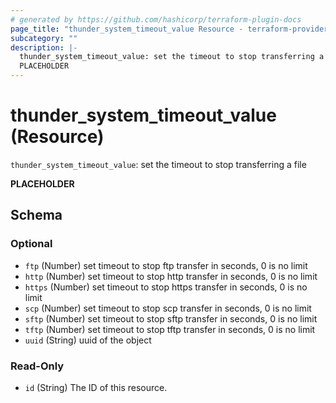 ```yaml
---
# generated by https://github.com/hashicorp/terraform-plugin-docs
page_title: "thunder_system_timeout_value Resource - terraform-provider-thunder"
subcategory: ""
description: |-
  thunder_system_timeout_value: set the timeout to stop transferring a file
  PLACEHOLDER
---
```


# thunder_system_timeout_value (Resource)

`thunder_system_timeout_value`: set the timeout to stop transferring a file

__PLACEHOLDER__



<!-- schema generated by tfplugindocs -->
## Schema

### Optional

- `ftp` (Number) set timeout to stop ftp transfer in seconds, 0 is no limit
- `http` (Number) set timeout to stop http transfer in seconds, 0 is no limit
- `https` (Number) set timeout to stop https transfer in seconds, 0 is no limit
- `scp` (Number) set timeout to stop scp transfer in seconds, 0 is no limit
- `sftp` (Number) set timeout to stop sftp transfer in seconds, 0 is no limit
- `tftp` (Number) set timeout to stop tftp transfer in seconds, 0 is no limit
- `uuid` (String) uuid of the object

### Read-Only

- `id` (String) The ID of this resource.


